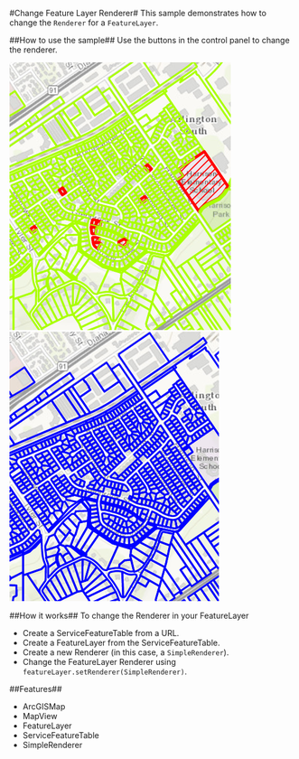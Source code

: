 #Change Feature Layer Renderer#
This sample demonstrates how to change the `Renderer` for a `FeatureLayer`.

##How to use the sample##
Use the buttons in the control panel to change the renderer.

![](ChangeFeatureLayerRenderer1.png)
![](ChangeFeatureLayerRenderer2.png)

##How it works##
To change the Renderer in your FeatureLayer

- Create a ServiceFeatureTable from a URL.
- Create a FeatureLayer from the ServiceFeatureTable.
- Create a new Renderer (in this case, a `SimpleRenderer`).
- Change the FeatureLayer Renderer using `featureLayer.setRenderer(SimpleRenderer)`.

##Features##
- ArcGISMap
- MapView
- FeatureLayer
- ServiceFeatureTable
- SimpleRenderer
